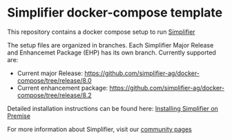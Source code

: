 # Simplifier docker-compose template
This repository contains a docker compose setup to run [Simplifier](https://simplifier.io)

The setup files are organized in branches. Each Simplifier Major Release and Enhancemet Package (EHP) has its own branch. Currently supported are:
 * Current major Release: https://github.com/simplifier-ag/docker-compose/tree/release/8.0
 * Current enhancement package: https://github.com/simplifier-ag/docker-compose/tree/release/8.2

 Detailed installation instructions can be found here: [Installing Simplifier on Premise](https://community.simplifier.io/doc/installation-instructions/on-premise/installing-premise-image/)
 
 For more information about Simplifier, visit our [community pages](https://community.simplifier.io/)
